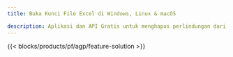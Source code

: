 ```yaml
---
title: Buka Kunci File Excel di Windows, Linux & macOS 

description: Aplikasi dan API Gratis untuk menghapus perlindungan dari file XLS, XLSX & ODS
---
```

{{< blocks/products/pf/agp/feature-solution >}} 

